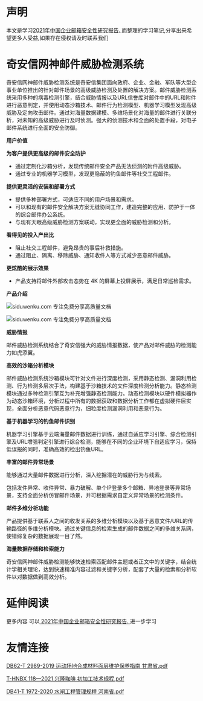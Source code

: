 # 声明 
本文是学习[2021年中国企业邮箱安全性研究报告. ](https://siduwenku.com/view/55047?f=new_2023)而整理的学习笔记,分享出来希望更多人受益,如果存在侵权请及时联系我们
# 奇安信网神邮件威胁检测系统  
  
奇安信网神邮件威胁检测系统是奇安信集团面向政府、企业、金融、军队等大型企事业单位推出的针对邮件场景的高级威胁检测及处置的解决方案。邮件威胁检测系统采用多种的病毒检测引擎，结合威胁情报以及URL信誉库对邮件中的URL和附件进行恶意判定，并使用动态沙箱技术、邮件行为检测模型、机器学习模型发现高级威胁及定向攻击邮件。通过对海量数据建模、多维场景化对海量的邮件进行关联分析，对未知的高级威胁进行及时侦测。强大的侦测技术和全面的处置手段，对电子邮件系统进行全面的安全防御。  
  
**用户价值**   
  
**为客户提供更高级的邮件安全防护**   
  
-   通过定制化沙箱分析，发现传统邮件安全产品无法侦测的附件高级威胁。  
-   通过专业的机器学习模型，发现更隐蔽的钓鱼邮件等社交工程邮件。  
  
**提供更灵活的安装和部署方式**   
  
-   提供多种部署方式，可适应不同的用户场景和需求。  
-   可以和现有的邮件安全解决方案无缝协同工作，建造完整的应用、防护于一体的综合邮件办公系统。  
-   与现有天眼高级威胁检测方案联动，实现更全面的威胁检测和分析。  
  
**看得见的投入产出比**   
  
-   阻止社交工程邮件，避免昂贵的事后补救措施。  
-   通过阻止、隔离、移除威胁、通知收件人等方式减少恶意邮件威胁。  
  
**更炫酷的展示效果**   
  
-   产品支持将邮件外部攻击态势在 4K 的屏幕上投屏展示，满足日常巡检需求。  
  
**产品介绍**   
  
![siduwenku.com 专注免费分享高质量文档](http://public.host.github5.com/media/c8f1b35c2a1aa1c9a08057f45b741aa8.png)  
  
![siduwenku.com 专注免费分享高质量文档](http://public.host.github5.com/media/4997008569e04440601f67e4e245adb7.png)  
  
**威胁情报**   
  
邮件威胁检测系统结合了奇安信强大的威胁情报数据，使产品对邮件威胁的检测能力如虎添翼。  
  
**高效的沙箱分析模块**   
  
邮件威胁检测系统沙箱模块可针对文件进行深度检测，采用静态检测、漏洞利用检测、行为检测多层次手法，构建基于沙箱技术的文件深度检测分析能力。静态检测模块通过多种检测引擎互为补充增强静态检测能力。动态检测模块以硬件模拟器作为动态沙箱环境，分析过程中所有的数据获取和数据分析工作都在虚拟硬件层实现，全面分析恶意代码恶意行为，细粒度检测漏洞利用和恶意行为。  
  
**基于机器学习的钓鱼邮件识别**   
  
机器学习引擎基于云端海量邮件数据进行训练，通过自适应学习引擎、综合检测引擎及URL增强判定引擎进行综合检测，能够在不同的企业环境下自适应学习，保持低误报的同时，准确高效的检出钓鱼URL。  
  
**丰富的邮件异常场景**   
  
能够通过大量邮件数据进行分析，深入挖掘潜在的威胁行为与线索。  
  
包括发件异常、收件异常、暴力破解、单个IP登录多个邮箱、异地登录等异常场景，支持全面分析仿冒邮件场景，并可根据需求自定义异常场景的检测条件。  
  
**邮件多维分析功能**   
  
产品提供基于联系人之间的收发关系的多维分析模块以及基于恶意文件/URL的传输路径的多维分析模块。通过关键信息的检索生成的邮件数据之间的多维关系网，使错综复杂的数据展现一目了然。  
  
**海量数据存储和检索能力**   
  
奇安信网神邮件威胁检测能够快速检索匹配邮件主题或者正文中的关键字，结合统计学相关理论，达到快速精准内容过滤和关键字分析，配套了大量的检索和分析软件以对数据做到高效分析。  

# 延伸阅读 
 更多内容 可以[ 2021年中国企业邮箱安全性研究报告. ](https://siduwenku.com/view/55047?f=2023)进一步学习

# 友情连接
[DB62-T 2989-2019 运动场地合成材料面层维护保养指南 甘肃省.pdf](http://github5.com/view/40808?f=new)

[T-HNBX 118—2021 兴隆咖啡 初加工技术规程.pdf](http://github5.com/view/69303?f=new)

[DB41-T 1972-2020 水闸工程管理规程 河南省.pdf](http://github5.com/view/30445?f=new)
